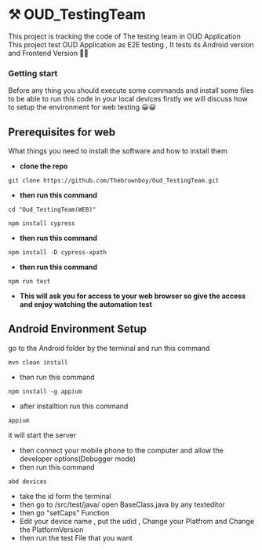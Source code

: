 # ⚒ OUD_TestingTeam 
This project is tracking the code of The testing team in OUD Application  
This project test OUD Application as E2E testing , It tests its Android version and Frontend Version 👿👿
### Getting start 
Before any thing you should execute some commands and install some files to be able to run this code in your local devices firstly we will  discuss how to setup the environment for web testing 😀😀
## Prerequisites for web 

What things you need to install the software and how to install them

- **clone the repo** 

```
git clone https://github.com/Thebrownboy/Oud_TestingTeam.git
```
- **then run this command**
```
cd "Oud_TestingTeam(WEB)"
```
```
npm install cypress 
```
- **then run this command** 
```
npm install -D cypress-xpath
```
- **then run this command** 
```
npm run test 
```

- **This will ask you for access to your web browser so give the access and enjoy watching the automation test**
## Android Environment Setup 
go to the Android folder by the terminal and run this command 
```
mvn clean install 
```
- then run this command 
```
npm install -g appium
```
- after installtion run this command 

```
appium 
```
 it will start the server 
- then connect your mobile phone to the computer  and allow the developer options(Debugger mode)
- then run this command 
```
abd devices 
```
- take the id form the terminal 
- then go to /src/test/java/ open  BaseClass.java by any texteditor 
- then go "setCaps" Function  
- Edit your device name , put the udid , Change your Platfrom and Change the PlatformVersion
- then run the test File that you want 
